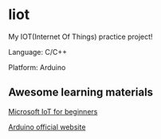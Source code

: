# liot
My IOT(Internet Of Things) practice project!

Language: C/C++

Platform: Arduino

## Awesome learning materials

[Microsoft IoT for beginners](https://github.com/microsoft/IoT-For-Beginners)

[Arduino official website](https://www.arduino.cc/)
